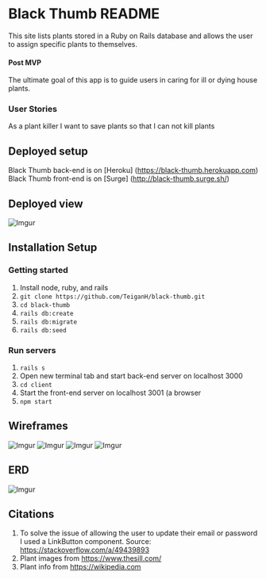 # Black Thumb README
This site lists plants stored in a Ruby on Rails database and allows the user to assign specific plants to themselves.

#### Post MVP
The ultimate goal of this app is to guide users in caring for ill or dying house plants.

### User Stories
As a plant killer I want to save plants so that I can not kill plants

## Deployed setup
Black Thumb back-end is on [Heroku] (https://black-thumb.herokuapp.com)
Black Thumb front-end is on [Surge] (http://black-thumb.surge.sh/)

## Deployed view
![Imgur](https://i.imgur.com/YTz3hUR.png)

## Installation Setup

### Getting started
1. Install node, ruby, and rails
1. `git clone https://github.com/TeiganH/black-thumb.git`
1. `cd black-thumb`
1. `rails db:create`
1. `rails db:migrate`
1. `rails db:seed`

### Run servers
1. `rails s`
1. Open new terminal tab and start back-end server on localhost 3000
1. `cd client`
1. Start the front-end server on localhost 3001 (a browser 
1. `npm start`

## Wireframes
![Imgur](https://i.imgur.com/BPyNTpE.jpg)
![Imgur](https://i.imgur.com/U3PcI6O.jpg)
![Imgur](https://i.imgur.com/9sFeaVm.jpg)
![Imgur](https://i.imgur.com/UrKDwha.jpg)

## ERD
![Imgur](https://i.imgur.com/Kj34L31.jpg)

## Citations
1. To solve the issue of allowing the user to update their email or password I used a LinkButton component. Source: https://stackoverflow.com/a/49439893
1. Plant images from https://www.thesill.com/
1. Plant info from https://wikipedia.com




